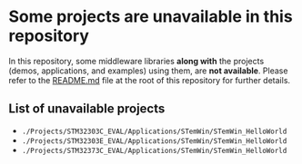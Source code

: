# Some projects are unavailable in this repository

In this repository, some middleware libraries **along with** the projects (demos, applications, and examples) using them, are **not available**. Please refer to the [README.md](../README.md#some-middleware-libraries-and-projects-are-unavailable-in-this-repository) file at the root of this repository for further details.

## List of unavailable projects

* `./Projects/STM32303C_EVAL/Applications/STemWin/STemWin_HelloWorld`
* `./Projects/STM32303E_EVAL/Applications/STemWin/STemWin_HelloWorld`
* `./Projects/STM32373C_EVAL/Applications/STemWin/STemWin_HelloWorld`
